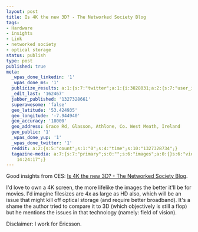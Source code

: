 ```yaml
---
layout: post
title: Is 4K the new 3D? - The Networked Society Blog
tags:
- Hardware
- insights
- Link
- networked society
- optical storage
status: publish
type: post
published: true
meta:
  _wpas_done_linkedin: '1'
  _wpas_done_ms: '1'
  publicize_results: a:1:{s:7:"twitter";a:1:{i:3828031;a:2:{s:7:"user_id";s:11:"dueyfinster";s:7:"post_id";s:18:"161454246351470593";}}}
  _edit_last: '162467'
  jabber_published: '1327328661'
  superawesome: 'false'
  geo_latitude: '53.424935'
  geo_longitude: '-7.944940'
  geo_accuracy: '18000'
  geo_address: Grace Rd, Glasson, Athlone, Co. West Meath, Ireland
  geo_public: '1'
  _wpas_done_yup: '1'
  _wpas_done_twitter: '1'
  reddit: a:2:{s:5:"count";s:1:"0";s:4:"time";s:10:"1327328734";}
  tagazine-media: a:7:{s:7:"primary";s:0:"";s:6:"images";a:0:{}s:6:"videos";a:0:{}s:11:"image_count";s:1:"0";s:6:"author";s:6:"162467";s:7:"blog_id";s:6:"161843";s:9:"mod_stamp";s:19:"2012-01-23
    14:24:17";}
---
```

Good insights from CES: <a href="http://www.ericsson.com/thinkingahead/the-networked-society-blog/2012/01/18/is-4k-the-new-3d/">Is 4K the new 3D? - The Networked Society Blog</a>.

I'd love to own a 4K screen, the more lifelike the images the better it'll be for movies. I'd imagine filesizes are 4x as large as HD also, which will be an issue that might kill off optical storage (and require better broadband). It's a shame the author tried to compare it to 3D (which objectively is still a flop) but he mentions the issues in that technology (namely: field of vision).

Disclaimer: I work for Ericsson.
